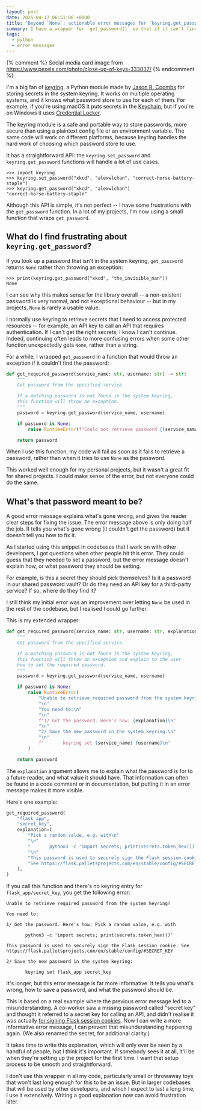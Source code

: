 ```yaml
---
layout: post
date: 2025-04-17 06:51:06 +0000
title: "Beyond `None`: actionable error messages for `keyring.get_password()`"
summary: I have a wrapper for `get_password()` so that if it can't find a password, you get an error that explains how to set the password, and what password you should choose.
tags:
  - python
  - error messages
---
```

{% comment %}
  Social media card image from https://www.pexels.com/photo/close-up-of-keys-333837/
{% endcomment %}

I'm a big fan of [keyring][pypi], a Python module made by [Jason R. Coombs][jaraco] for storing secrets in the system keyring.
It works on multiple operating systems, and it knows what password store to use for each of them.
For example, if you're using macOS it puts secrets in the [Keychain], but if you're on Windows it uses [Credential Locker].

The keyring module is a safe and portable way to store passwords, more secure than using a plaintext config file or an environment variable.
The same code will work on different platforms, because keyring handles the hard work of choosing which password store to use.

It has a straightforward API: the `keyring.set_password` and `keyring.get_password` functions will handle a lot of use cases.

```pycon
>>> import keyring
>>> keyring.set_password("xkcd", "alexwlchan", "correct-horse-battery-staple")
>>> keyring.get_password("xkcd", "alexwlchan")
"correct-horse-battery-staple"
```

Although this API is simple, it's not perfect -- I have some frustrations with the `get_password` function.
In a lot of my projects, I'm now using a small function that wraps `get_password`.

[pypi]: https://pypi.org/project/keyring/
[jaraco]: https://github.com/jaraco
[Keychain]: https://en.wikipedia.org/wiki/Keychain_%28software%29
[Credential Locker]: https://learn.microsoft.com/en-us/windows/apps/develop/security/credential-locker

## What do I find frustrating about `keyring.get_password`?

If you look up a password that isn't in the system keyring, `get_password` returns `None` rather than throwing an exception:

```pycon
>>> print(keyring.get_password("xkcd", "the_invisible_man"))
None
```

I can see why this makes sense for the library overall -- a non-existent password is very normal, and not exceptional behaviour -- but in my projects, `None` is rarely a usable value.

I normally use keyring to retrieve secrets that I need to access protected resources -- for example, an API key to call an API that requires authentication.
If I can't get the right secrets, I know I can't continue.
Indeed, continuing often leads to more confusing errors when some other function unexpectedly gets `None`, rather than a string.

For a while, I wrapped `get_password` in a function that would throw an exception if it couldn't find the password:

```python
def get_required_password(service_name: str, username: str) -> str:
    """
    Get password from the specified service.

    If a matching password is not found in the system keyring,
    this function will throw an exception.
    """
    password = keyring.get_password(service_name, username)

    if password is None:
        raise RuntimeError(f"Could not retrieve password {(service_name, username)}")

    return password
```

When I use this function, my code will fail as soon as it fails to retrieve a password, rather than when it tries to use `None` as the password.

This worked well enough for my personal projects, but it wasn't a great fit for shared projects.
I could make sense of the error, but not everyone could do the same.

## What's that password meant to be?

A good error message explains what's gone wrong, and gives the reader clear steps for fixing the issue.
The error message above is only doing half the job.
It tells you what's gone wrong (it couldn't get the password) but it doesn't tell you how to fix it.

As I started using this snippet in codebases that I work on with other developers, I got questions when other people hit this error.
They could guess that they needed to set a password, but the error message doesn't explain how, or what password they should be setting.

For example, is this a secret they should pick themselves?
Is it a password in our shared password vault?
Or do they need an API key for a third-party service?
If so, where do they find it?

I still think my initial error was an improvement over letting `None` be used in the rest of the codebase, but I realised I could go further.

This is my extended wrapper:

```python
def get_required_password(service_name: str, username: str, explanation: str) -> str:
    """
    Get password from the specified service.

    If a matching password is not found in the system keyring,
    this function will throw an exception and explain to the user
    how to set the required password.
    """
    password = keyring.get_password(service_name, username)

    if password is None:
        raise RuntimeError(
            "Unable to retrieve required password from the system keyring!\n"
            "\n"
            "You need to:\n"
            "\n"
            f"1/ Get the password. Here's how: {explanation}\n"
            "\n"
            "2/ Save the new password in the system keyring:\n"
            "\n"
            f"       keyring set {service_name} {username}\n"
        )

    return password
```

The `explanation` argument allows me to explain what the password is for to a future reader, and what value it should have.
That information can often be found in a code comment or in documentation, but putting it in an error message makes it more visible.

Here's one example:

```python
get_required_password(
    "flask_app",
    "secret_key",
    explanation=(
        "Pick a random value, e.g. with\n"
        "\n"
        "       python3 -c 'import secrets; print(secrets.token_hex())'\n"
        "\n"
        "This password is used to securely sign the Flask session cookie. "
        "See https://flask.palletsprojects.com/en/stable/config/#SECRET_KEY"
    ),
)
```

If you call this function and there's no keyring entry for `flask_app/secret_key`, you get the following error:

```
Unable to retrieve required password from the system keyring!

You need to:

1/ Get the password. Here's how: Pick a random value, e.g. with

       python3 -c 'import secrets; print(secrets.token_hex())'

This password is used to securely sign the Flask session cookie. See https://flask.palletsprojects.com/en/stable/config/#SECRET_KEY

2/ Save the new password in the system keyring:

       keyring set flask_app secret_key
```

It's longer, but this error message is far more informative.
It tells you what's wrong, how to save a password, and what the password should be.

This is based on a real example where the previous error message led to a misunderstanding.
A co-worker saw a missing password called "secret key" and thought it referred to a secret key for calling an API, and didn't realise it was actually [for signing Flask session cookies][secret_key].
Now I can write a more informative error message, I can prevent that misunderstanding happening again.
(We also renamed the secret, for additional clarity.)

It takes time to write this explanation, which will only ever be seen by a handful of people, but I think it's important.
If somebody sees it at all, it'll be when they're setting up the project for the first time.
I want that setup process to be smooth and straightforward.

I don't use this wrapper in all my code, particularly small or throwaway toys that won't last long enough for this to be an issue.
But in larger codebases that will be used by other developers, and which I expect to last a long time, I use it extensively.
Writing a good explanation now can avoid frustration later.

[secret_key]: https://flask.palletsprojects.com/en/stable/config/#SECRET_KEY
